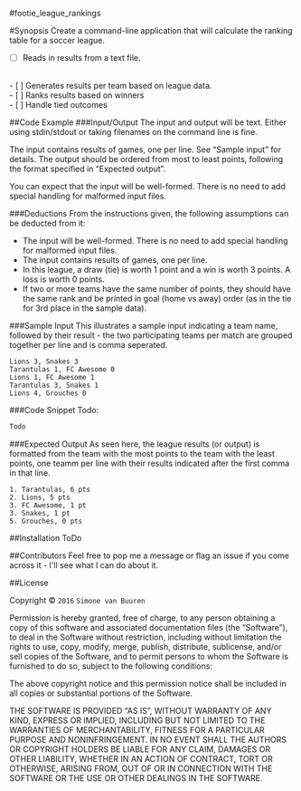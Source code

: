 #footie_league_rankings

#Synopsis
Create a command-line application that will calculate the ranking table for a soccer league.
<br>
- [ ] Reads in results from a text file.
<br>
- [ ] Generates results per team based on league data.
<br>
- [ ] Ranks results based on winners
<br>
- [ ] Handle tied outcomes

##Code Example
###Input/Output
The input and output will be text. Either using stdin/stdout or taking filenames on the command line is fine.

The input contains results of games, one per line. See “Sample input” for details.
The output should be ordered from most to least points, following the format specified in “Expected output”.

You can expect that the input will be well-formed. There is no need to add special handling for malformed input files.

###Deductions
From the instructions given, the following assumptions can be deducted from it:
- The input will be well-formed. There is no need to add special handling for malformed input files.
- The input contains results of games, one per line.
- In this league, a draw (tie) is worth 1 point and a win is worth 3 points. A loss is worth 0 points.
- If two or more teams have the same number of points, they should have the same rank and be printed in goal (home vs away) order (as in the tie for 3rd place in the sample data).

###Sample Input
This illustrates a sample input indicating a team name, followed by their result - the two participating teams per match are grouped together per line and is comma seperated.

```
Lions 3, Snakes 3
Tarantulas 1, FC Awesome 0
Lions 1, FC Awesome 1
Tarantulas 3, Snakes 1
Lions 4, Grouches 0
```

###Code Snippet
Todo:

```javascript
Todo
```

###Expected Output
As seen here, the league results (or output) is formatted from the team with the most points to the team with the least points, one teamm per line with their results indicated after the first comma in that line.

```
1. Tarantulas, 6 pts
2. Lions, 5 pts
3. FC Awesome, 1 pt
3. Snakes, 1 pt
5. Grouches, 0 pts
```

##Installation
ToDo

##Contributors
Feel free to pop me a message or flag an issue if you come across it - I'll see what I can do about it.

##License

Copyright © `2016` `Simone van Buuren`

Permission is hereby granted, free of charge, to any person
obtaining a copy of this software and associated documentation
files (the “Software”), to deal in the Software without
restriction, including without limitation the rights to use,
copy, modify, merge, publish, distribute, sublicense, and/or sell
copies of the Software, and to permit persons to whom the
Software is furnished to do so, subject to the following
conditions:

The above copyright notice and this permission notice shall be
included in all copies or substantial portions of the Software.

THE SOFTWARE IS PROVIDED “AS IS”, WITHOUT WARRANTY OF ANY KIND,
EXPRESS OR IMPLIED, INCLUDING BUT NOT LIMITED TO THE WARRANTIES
OF MERCHANTABILITY, FITNESS FOR A PARTICULAR PURPOSE AND
NONINFRINGEMENT. IN NO EVENT SHALL THE AUTHORS OR COPYRIGHT
HOLDERS BE LIABLE FOR ANY CLAIM, DAMAGES OR OTHER LIABILITY,
WHETHER IN AN ACTION OF CONTRACT, TORT OR OTHERWISE, ARISING
FROM, OUT OF OR IN CONNECTION WITH THE SOFTWARE OR THE USE OR
OTHER DEALINGS IN THE SOFTWARE.